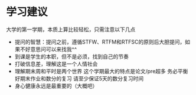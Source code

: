 # 学习建议
大学的第一学期，本质上算比较轻松，只需注意以下几点  
- 提问的智慧：提问之前，遵循STFW、RTFM和RTFSC的原则后大胆提问，如果不好意思问可以来找我^^
- 到课是学生的本职，但不是必须，找到自己的节奏
- 打破信息差，理解这是一个人情社会
- 理解期末周和平时是两个世界 这个学期最大的特点是论文/pre超多 务必平衡好期末作业和数分的复习 请至少保证5天的数分复习时间
- 身心健康永远是最重要的（大概吧）